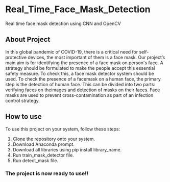 # Real_Time_Face_Mask_Detection
Real time face mask detection using CNN and OpenCV

## About Project
In this global pandemic of COVID-19, there is a critical need for self-protective devices, the most important of them is a face mask. 
Our project’s main aim is for identifying the presence of a face mask on person's face. A strategy should be formulated to make the people accept this essential
safety measure. To check this, a face mask detector system should be used. To check the presence of a facemask on a human face, the primary step is the detection of 
human face. This can be divided into two parts: verifying faces on theimages and detection of masks on their faces. 
Face masks are used to prevent cross-contamination as part of an infection control strategy.

## How to use
To use this project on your system, follow these steps:
1. Clone the repository onto your system.
2. Download Anaconda prompt.
3. Download all libraries using pip install library_name.
4. Run train_mask_detector file.
5. Run detect_mask file.

### The project is now ready to use!!

